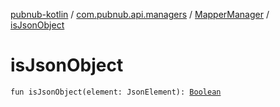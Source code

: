 [pubnub-kotlin](../../index.md) / [com.pubnub.api.managers](../index.md) / [MapperManager](index.md) / [isJsonObject](./is-json-object.md)

# isJsonObject

`fun isJsonObject(element: JsonElement): `[`Boolean`](https://kotlinlang.org/api/latest/jvm/stdlib/kotlin/-boolean/index.html)